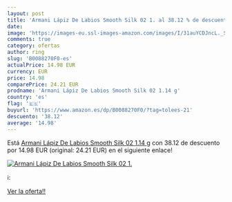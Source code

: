 ```yaml
---
layout: post
title: 'Armani Lápiz De Labios Smooth Silk 02 1. al 38.12 % de descuento'
date: 
image: 'https://images-eu.ssl-images-amazon.com/images/I/31auYCDJncL._SL200_.jpg'
comments: true
category: ofertas
author: ring
slug: 'B0088270F0-es'
actualPrice: 14.98 EUR
currency: EUR
price: 14.98
comparePrice: 24.21 EUR
prodname: 'Armani Lápiz De Labios Smooth Silk 02 1.14 g'
country: 'es'
flag: '🇪🇸'
buyurl: 'https://www.amazon.es/dp/B0088270F0/?tag=tolees-21'
descuento: '38.12'
average: '14.98'
---
```


Está [Armani Lápiz De Labios Smooth Silk 02 1.14 g](https://www.amazon.es/dp/B0088270F0/?tag=tolees-21) con 38.12 de descuento por 14.98 EUR (original: 24.21 EUR) en el siguiente enlace!

[![Armani Lápiz De Labios Smooth Silk 02 1.](https://images-eu.ssl-images-amazon.com/images/I/31auYCDJncL._SL200_.jpg)](https://www.amazon.es/dp/B0088270F0/?tag=tolees-21)

ℹ️:


[Ver la oferta!!](https://www.amazon.es/dp/B0088270F0/?tag=tolees-21)
